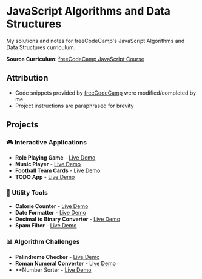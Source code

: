 # JavaScript Algorithms and Data Structures

My solutions and notes for freeCodeCamp's JavaScript Algorithms and Data Structures curriculum.

**Source Curriculum:** [freeCodeCamp JavaScript Course](https://www.freecodecamp.org/learn/javascript-algorithms-and-data-structures-v8/)

## Attribution
- Code snippets provided by [freeCodeCamp](https://www.freecodecamp.org) were modified/completed by me
- Project instructions are paraphrased for brevity

## Projects

### 🎮 Interactive Applications
- **Role Playing Game** - [Live Demo](https://otaviohtc.github.io/js-fcc-algorithms-dsa/Role%20Playing%20Game/)
- **Music Player** - [Live Demo](https://otaviohtc.github.io/js-fcc-algorithms-dsa/Music%20Player/)
- **Football Team Cards** - [Live Demo](https://otaviohtc.github.io/js-fcc-algorithms-dsa/Football%20Team%20Cards/)
- **TODO App** - [Live Demo](https://otaviohtc.github.io/js-fcc-algorithms-dsa/Todo%20App/)

### 🔢 Utility Tools
- **Calorie Counter** - [Live Demo](https://otaviohtc.github.io/js-fcc-algorithms-dsa/Calorie%20Counter/)
- **Date Formatter** - [Live Demo](https://otaviohtc.github.io/js-fcc-algorithms-dsa/Date%20Formatter/)
- **Decimal to Binary Converter** - [Live Demo](https://otaviohtc.github.io/js-fcc-algorithms-dsa/Decimal%20to%20Binary%20Converter/)
- **Spam Filter** - [Live Demo](https://otaviohtc.github.io/js-fcc-algorithms-dsa/Spam%20Filter/)

### 📊 Algorithm Challenges
- **Palindrome Checker** - [Live Demo](https://otaviohtc.github.io/js-fcc-algorithms-dsa/Palindrome%20Checker/)
- **Roman Numeral Converter** - [Live Demo](https://otaviohtc.github.io/js-fcc-algorithms-dsa/Roman%20Numeral%20Converter/)
- **Number Sorter - [Live Demo](https://otaviohtc.github.io/js-fcc-algorithms-dsa/Number%20Sorter/)